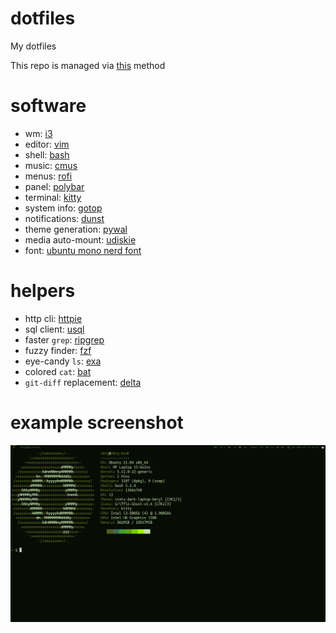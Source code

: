 # dotfiles
My dotfiles

This repo is managed via [this](https://www.atlassian.com/git/tutorials/dotfiles) method

# software

- wm: [i3](https://i3wm.org/)
- editor: [vim](https://www.vim.org/)
- shell: [bash](https://www.gnu.org/software/bash/)
- music: [cmus](https://cmus.github.io/)
- menus: [rofi](https://github.com/davatorium/rofi)
- panel: [polybar](https://polybar.github.io/)
- terminal: [kitty](https://sw.kovidgoyal.net/kitty/)
- system info: [gotop](https://github.com/xxxserxxx/gotop)
- notifications: [dunst](https://dunst-project.org/)
- theme generation: [pywal](https://github.com/dylanaraps/pywal)
- media auto-mount: [udiskie](https://github.com/coldfix/udiskie)
- font: [ubuntu mono nerd font](https://www.nerdfonts.com/)

# helpers

- http cli: [httpie](https://httpie.io/)
- sql client: [usql](https://github.com/xo/usql)
- faster `grep`: [ripgrep](https://github.com/BurntSushi/ripgrep)
- fuzzy finder: [fzf](https://github.com/junegunn/fzf)
- eye-candy `ls`: [exa](https://the.exa.website/)
- colored `cat`: [bat](https://github.com/sharkdp/bat)
- `git-diff` replacement: [delta](https://github.com/dandavison/delta)

# example screenshot
![screenshot](https://github.com/s0rg/dotfiles/blob/master/.config/i3/screenshot.png)
